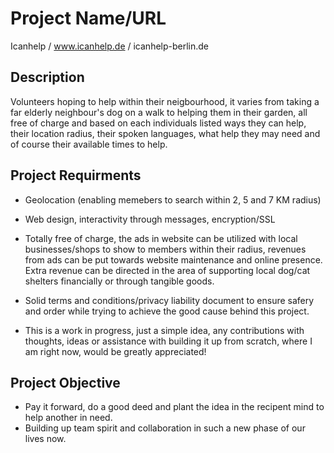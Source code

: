 
# Project Name/URL 
Icanhelp / www.icanhelp.de / icanhelp-berlin.de

## Description ##
Volunteers hoping to help within their neigbourhood, it varies from taking a far elderly neighbour's dog on a walk to helping them in their garden, all free of charge and based on each individuals listed ways they can help, their location radius, their spoken languages, what help they may need and of course their available times to help.

## Project Requirments ##
- Geolocation (enabling memebers to search within 2, 5 and 7 KM radius)
- Web design, interactivity through messages, encryption/SSL
- Totally free of charge, the ads in website can be utilized with local businesses/shops to show to members within their radius, revenues from ads can be put towards website maintenance and online presence. Extra revenue can be directed in the area of supporting local dog/cat shelters financially or through tangible goods. 
- Solid terms and conditions/privacy liability document to ensure safery and order while trying to achieve the good cause behind this project.

- This is a work in progress, just a simple idea, any contributions with thoughts, ideas or assistance with building it up from scratch, where I am right now, would be greatly appreciated! 

## Project Objective ##
- Pay it forward, do a good deed and plant the idea in the recipent mind to help another in need.
- Building up team spirit and collaboration in such a new phase of our lives now. 

